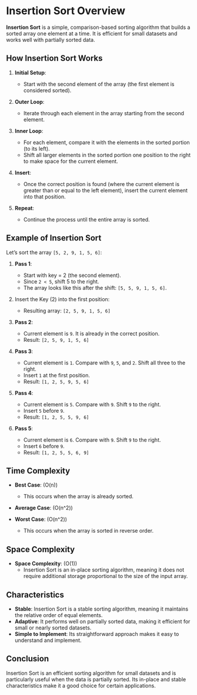 # Insertion Sort Overview

**Insertion Sort** is a simple, comparison-based sorting algorithm that builds a sorted array one element at a time. It is efficient for small datasets and works well with partially sorted data.

## How Insertion Sort Works

1. **Initial Setup**:
   - Start with the second element of the array (the first element is considered sorted).

2. **Outer Loop**:
   - Iterate through each element in the array starting from the second element.

3. **Inner Loop**:
   - For each element, compare it with the elements in the sorted portion (to its left).
   - Shift all larger elements in the sorted portion one position to the right to make space for the current element.

4. **Insert**:
   - Once the correct position is found (where the current element is greater than or equal to the left element), insert the current element into that position.

5. **Repeat**:
   - Continue the process until the entire array is sorted.

## Example of Insertion Sort

Let’s sort the array `[5, 2, 9, 1, 5, 6]`:

1. **Pass 1**:
   - Start with key = 2 (the second element).
   - Since `2 < 5`, shift 5 to the right.
   - The array looks like this after the shift: `[5, 5, 9, 1, 5, 6]`.

1. Insert the Key (2) into the first position:
   - Resulting array: `[2, 5, 9, 1, 5, 6]`

1. **Pass 2**:
   - Current element is `9`. It is already in the correct position.
   - Result: `[2, 5, 9, 1, 5, 6]`

1. **Pass 3**:
   - Current element is `1`. Compare with `9`, `5`, and `2`. Shift all three to the right.
   - Insert `1` at the first position.
   - Result: `[1, 2, 5, 9, 5, 6]`

1. **Pass 4**:
   - Current element is `5`. Compare with `9`. Shift `9` to the right.
   - Insert `5` before `9`.
   - Result: `[1, 2, 5, 5, 9, 6]`

1. **Pass 5**:
   - Current element is `6`. Compare with `9`. Shift `9` to the right.
   - Insert `6` before `9`.
   - Result: `[1, 2, 5, 5, 6, 9]`

## Time Complexity

- **Best Case**: \(O(n)\)
  - This occurs when the array is already sorted.
  
- **Average Case**: \(O(n^2)\)

- **Worst Case**: \(O(n^2)\)
  - This occurs when the array is sorted in reverse order.

## Space Complexity

- **Space Complexity**: \(O(1)\)
  - Insertion Sort is an in-place sorting algorithm, meaning it does not require additional storage proportional to the size of the input array.

## Characteristics

- **Stable**: Insertion Sort is a stable sorting algorithm, meaning it maintains the relative order of equal elements.
- **Adaptive**: It performs well on partially sorted data, making it efficient for small or nearly sorted datasets.
- **Simple to Implement**: Its straightforward approach makes it easy to understand and implement.

## Conclusion

Insertion Sort is an efficient sorting algorithm for small datasets and is particularly useful when the data is partially sorted. Its in-place and stable characteristics make it a good choice for certain applications.
